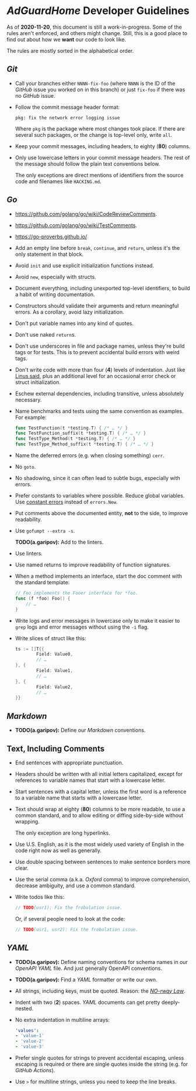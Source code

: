  #  *AdGuardHome* Developer Guidelines

As of **2020-11-20**, this document is still a work-in-progress.  Some of the
rules aren't enforced, and others might change.  Still, this is a good place to
find out about how we **want** our code to look like.

The rules are mostly sorted in the alphabetical order.

##  *Git*

 *  Call your branches either `NNNN-fix-foo` (where `NNNN` is the ID of the
    *GitHub* issue you worked on in this branch) or just `fix-foo` if there was
    no *GitHub* issue.

 *  Follow the commit message header format:

    ```none
    pkg: fix the network error logging issue
    ```

    Where `pkg` is the package where most changes took place.  If there are
    several such packages, or the change is top-level only, write `all`.

 *  Keep your commit messages, including headers, to eighty (**80**) columns.

 *  Only use lowercase letters in your commit message headers.  The rest of the
    message should follow the plain text conventions below.

    The only exceptions are direct mentions of identifiers from the source code
    and filenames like `HACKING.md`.

##  *Go*

 *  <https://github.com/golang/go/wiki/CodeReviewComments>.

 *  <https://github.com/golang/go/wiki/TestComments>.

 *  <https://go-proverbs.github.io/>

 *  Add an empty line before `break`, `continue`, and `return`, unless it's the
    only statement in that block.

 *  Avoid `init` and use explicit initialization functions instead.

 *  Avoid `new`, especially with structs.

 *  Document everything, including unexported top-level identifiers, to build
    a habit of writing documentation.

 *  Constructors should validate their arguments and return meaningful errors.
    As a corollary, avoid lazy initialization.

 *  Don't put variable names into any kind of quotes.

 *  Don't use naked `return`s.

 *  Don't use underscores in file and package names, unless they're build tags
    or for tests.  This is to prevent accidental build errors with weird tags.

 *  Don't write code with more than four (**4**) levels of indentation.  Just
    like [Linus said], plus an additional level for an occasional error check or
    struct initialization.

 *  Eschew external dependencies, including transitive, unless
    absolutely necessary.

 *  Name benchmarks and tests using the same convention as examples.  For
    example:

    ```go
    func TestFunction(t *testing.T) { /* … */ }
    func TestFunction_suffix(t *testing.T) { /* … */ }
    func TestType_Method(t *testing.T) { /* … */ }
    func TestType_Method_suffix(t *testing.T) { /* … */ }
    ```

 *  Name the deferred errors (e.g. when closing something) `cerr`.

 *  No `goto`.

 *  No shadowing, since it can often lead to subtle bugs, especially with
    errors.

 *  Prefer constants to variables where possible.  Reduce global variables.  Use
    [constant errors] instead of `errors.New`.

 *  Put comments above the documented entity, **not** to the side, to improve
    readability.

 *  Use `gofumpt --extra -s`.

    **TODO(a.garipov):** Add to the linters.

 *  Use linters.

 *  Use named returns to improve readability of function signatures.

 *  When a method implements an interface, start the doc comment with the
    standard template:

    ```go
    // Foo implements the Fooer interface for *foo.
    func (f *foo) Foo() {
        // …
    }
    ```

 *  Write logs and error messages in lowercase only to make it easier to `grep`
    logs and error messages without using the `-i` flag.

 *  Write slices of struct like this:

    ```go
    ts := []T{{
            Field: Value0,
            // …
    }, {
            Field: Value1,
            // …
    }, {
            Field: Value2,
            // …
    }}
    ```

[constant errors]: https://dave.cheney.net/2016/04/07/constant-errors
[Linus said]:      https://www.kernel.org/doc/html/v4.17/process/coding-style.html#indentation

##  *Markdown*

 *  **TODO(a.garipov):** Define our *Markdown* conventions.

##  Text, Including Comments

 *  End sentences with appropriate punctuation.

 *  Headers should be written with all initial letters capitalized, except for
    references to variable names that start with a lowercase letter.

 *  Start sentences with a capital letter, unless the first word is a reference
    to a variable name that starts with a lowercase letter.

 *  Text should wrap at eighty (**80**) columns to be more readable, to use
    a common standard, and to allow editing or diffing side-by-side without
    wrapping.

    The only exception are long hyperlinks.

 *  Use U.S. English, as it is the most widely used variety of English in the
    code right now as well as generally.

 *  Use double spacing between sentences to make sentence borders more clear.

 *  Use the serial comma (a.k.a. *Oxford* comma) to improve comprehension,
    decrease ambiguity, and use a common standard.

 *  Write todos like this:

    ```go
    // TODO(usr1): Fix the frobulation issue.
    ```

    Or, if several people need to look at the code:

    ```go
    // TODO(usr1, usr2): Fix the frobulation issue.
    ```

##  *YAML*

 *  **TODO(a.garipov):** Define naming conventions for schema names in our
    *OpenAPI* *YAML* file.  And just generally OpenAPI conventions.

 *  **TODO(a.garipov):** Find a *YAML* formatter or write our own.

 *  All strings, including keys, must be quoted.  Reason: the [*NO-rway Law*].

 *  Indent with two (**2**) spaces.  *YAML* documents can get pretty
    deeply-nested.

 *  No extra indentation in multiline arrays:

    ```yaml
    'values':
    - 'value-1'
    - 'value-2'
    - 'value-3'
    ```

 *  Prefer single quotes for strings to prevent accidental escaping, unless
    escaping is required or there are single quotes inside the string (e.g. for
    *GitHub Actions*).

 *  Use `>` for multiline strings, unless you need to keep the line breaks.

[*NO-rway Law*]: https://news.ycombinator.com/item?id=17359376
